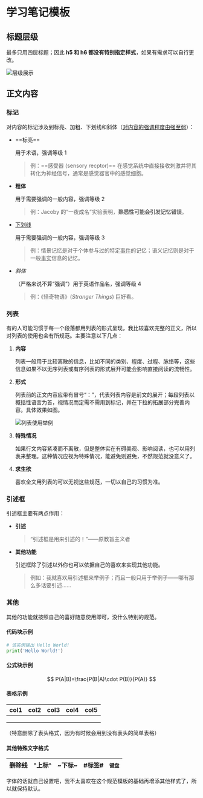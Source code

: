 # 学习笔记模板


## 标题层级

最多只用四层标题；因此 **h5 和 h6 都没有特别指定样式**，如果有需求可以自行更改。

![层级展示](./image/README/层级展示.png)

## 正文内容

### 标记

对内容的标记涉及到标亮、加粗、下划线和斜体（<u>对内容的强调程度由强至弱</u>）：

* ==标亮==

  用于术语，强调等级 1

  > 例：==感受器 (sensory recptor)== 在感觉系统中直接接收刺激并将其转化为神经信号，通常是感觉器官中的感觉细胞。
  >
* **粗体**

  用于需要强调的一般内容，强调等级 2

  > 例：Jacoby 的“一夜成名”实验表明，**熟悉性可能会引发记忆错误**。
  >
* <u>下划线</u>

  用于需要强调的一般内容，强调等级 3

  > 例：情景记忆是对于个体参与过的特定<u>事件</u>的记忆；语义记忆则是对于一般<u>事实</u>信息的记忆。
  >
* *斜体*

  （严格来说不算“强调”）用于英语作品名，强调等级 4

  > 例：《怪奇物语》(*Stranger Things*) 巨好看。
  >

### 列表

有的人可能习惯于每一个段落都用列表的形式呈现，我比较喜欢完整的正文，所以对列表的使用也会有所规范。主要注意以下几点：

1. **内容**

    列表一般用于比较离散的信息，比如不同的类别、程度、过程、脉络等，这些信息如果不以无序列表或有序列表的形式展开可能会影响直接阅读的流畅性。
2. **形式**

    列表前的正文内容应带有冒号“：”，代表列表内容是前文的展开；每段列表以概括性语言为首，视情况而定需不需用到标记，并在下拉的拓展部分完善内容。具体效果如图。

    ![列表使用举例](./image/README/列表使用举例.png)
3. **特殊情况**

    如果行文内容紧凑而不离散，但是整体实在有碍美观、影响阅读，也可以用列表来整理。这种情况应视为特殊情况，能避免则避免，不然规范就没意义了。
4. **求生欲**

    喜欢全文用列表的可以无视这些规范，一切以自己的习惯为准。

### 引述框

引述框主要有两点作用：

* **引述**

  > “引述框是用来引述的！”——原教旨主义者
  >
* **其他功能**

  引述框除了引述以外你也可以依据自己的喜欢来实现其他功能。

  > 例如：我就喜欢用引述框来举例子；而且一般只用于举例子——哪有那么多话要引述……
  >

### 其他

其他的功能就按照自己的喜好随意使用即可，没什么特别的规范。

#### 代码块示例

```python
# 该实例输出 Hello World!
print('Hello World!')
```

#### 公式块示例

$$
P(A|B)=\frac{P(B|A)\cdot P(B)}{P(A)}
$$

#### 表格示例

|col1|col2|col3|col4|col5|
| ------| ------| ------| ------| ------|
||||||
||||||
||||||

（特意删除了表头格式，因为有时候会用到没有表头的简单表格）

#### 其他特殊文字格式

|~~删除线~~|^上标^|~下标~|#标签#|<kbd>键盘</kbd>|
| ---------| ---------| ---------| ------------| ---------|

字体的话就自己设置吧，我不太喜欢在这个规范模板的基础再增添其他样式了，所以就保持默认。
